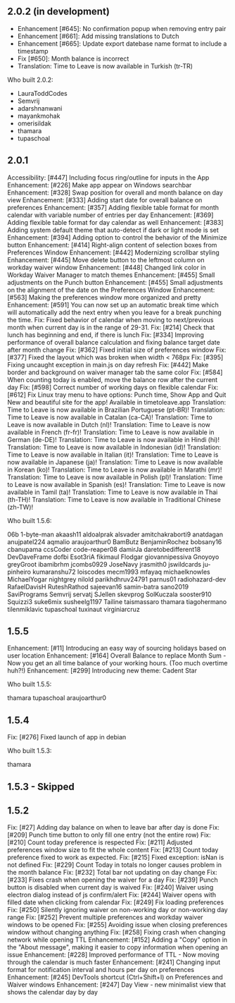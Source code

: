 ## 2.0.2 (in development)

<!--- Begin changes - Do not remove -->

-   Enhancement [#645]: No confirmation popup when removing entry pair
-   Enhancement [#661]: Add missing translations to Dutch
-   Enhancement [#665]: Update export datebase name format to include a timestamp
-   Fix [#650]: Month balance is incorrect
-   Translation: Time to Leave is now available in Turkish (tr-TR)

<!--- End changes - Do not remove -->

Who built 2.0.2:

<!--- Begin users - Do not remove -->

-   LauraToddCodes
-   Semvrij
-   adarshnanwani
-   mayankmohak
-   omerisildak
-   thamara
-   tupaschoal

<!--- End users - Do not remove -->

## 2.0.1

Accessibility: [#447] Including focus ring/outline for inputs in the App
Enhancement: [#226] Make app appear on Windows searchbar
Enhancement: [#328] Swap position for overall and month balance on day view
Enhancement: [#333] Adding start date for overall balance on preferences
Enhancement: [#357] Adding flexible table format for month calendar with variable number of entries per day
Enhancement: [#369] Adding flexible table format for day calendar as well
Enhancement: [#383] Adding system default theme that auto-detect if dark or light mode is set
Enhancement: [#394] Adding option to control the behavior of the Minimize button
Enhancement: [#414] Right-align content of selection boxes from Preferences Window
Enhancement: [#442] Modernizing scrollbar styling
Enhancement: [#445] Move delete button to the leftmost column on workday waiver window
Enhancement: [#448] Changed link color in Workday Waiver Manager to match themes
Enhancement: [#455] Small adjustments on the Punch button
Enhancement: [#455] Small adjustments on the alignment of the date on the Preferences Window
Enhancement: [#563] Making the preferences window more organized and pretty
Enhancement: [#591] You can now set up an automatic break time which will automatically add the next entry when you leave for a break punching the time.
Fix: Fixed behavior of calendar when moving to next/previous month when current day is in the range of 29-31.
Fix: [#214] Check that lunch has beginning and end, if there is lunch
Fix: [#334] Improving performance of overall balance calculation and fixing balance target date after month change
Fix: [#362] Fixed initial size of preferences window
Fix: [#377] Fixed the layout which was broken when width < 768px
Fix: [#395] Fixing uncaught exception in main.js on day refresh
Fix: [#442] Make border and background on waiver manager tab the same color
Fix: [#584] When counting today is enabled, move the balance row after the current day
Fix: [#598] Correct number of working days on flexible calendar
Fix: [#612] Fix Linux tray menu to have options: Punch time, Show App and Quit
New and beautiful site for the app! Available in timetoleave.app
Translation: Time to Leave is now available in Brazilian Portuguese (pt-BR)!
Translation: Time to Leave is now available in Catalan (ca-CA)!
Translation: Time to Leave is now available in Dutch (nl)!
Translation: Time to Leave is now available in French (fr-fr)!
Translation: Time to Leave is now available in German (de-DE)!
Translation: Time to Leave is now available in Hindi (hi)!
Translation: Time to Leave is now available in Indonesian (id)!
Translation: Time to Leave is now available in Italian (it)!
Translation: Time to Leave is now available in Japanese (ja)!
Translation: Time to Leave is now available in Korean (ko)!
Translation: Time to Leave is now available in Marathi (mr)!
Translation: Time to Leave is now available in Polish (pl)!
Translation: Time to Leave is now available in Spanish (es)!
Translation: Time to Leave is now available in Tamil (ta)!
Translation: Time to Leave is now available in Thai (th-TH)!
Translation: Time to Leave is now available in Traditional Chinese (zh-TW)!

Who built 1.5.6:

06b
1-byte-man
akaash11
aldoalprak
alsvader
amitchakraborti9
anatdagan
anujpatel224
aqmalio
araujoarthur0
BamButz
BenjaminRochez
bobsany16
cbanupama
ccsCoder
code-reaper08
damirJa
daretobedifferent18
DevDaveFrame
dofbi
Esot3riA
fikimaul
Flodgar
giovannipessiva
Gnoyoyo
greyGroot
ibamibrhm
jcombs0929
JoseNavy
jrasmith0
jswildcards
ju-pinheiro
kumaranshu72
loiscodes
mecm1993
mfayaq
michaelknowles
MichaelYogar
nightgrey
nilold
parikhdhruv24791
parnus01
radiohazard-dev
RafaelDavisH
RuteshRathod
sajeevan16
samin-batra
sano2019
SaviPrograms
Semvrij
servatj
SJellen
skevprog
SolKuczala
sooster910
Squizzi3
suke6mix
susheelg1197
Tailine
taismassaro
thamara
tiagohermano
tilenmiklavic
tupaschoal
tuxinaut
virginiarcruz

## 1.5.5

Enhancement: [#11] Introducing an easy way of sourcing holidays based on user location
Enhancement: [#164] Overall Balance to replace Month Sum - Now you get an all time balance of your working hours. (Too much overtime huh?!)
Enhancement: [#299] Introducing new theme: Cadent Star

Who built 1.5.5:

thamara
tupaschoal
araujoarthur0

## 1.5.4

Fix: [#276] Fixed launch of app in debian

Who built 1.5.3:

thamara

## 1.5.3 - Skipped

## 1.5.2

Fix: [#27] Adding day balance on when to leave bar after day is done
Fix: [#209] Punch time button to only fill one entry (not the entire row)
Fix: [#210] Count today preference is respected
Fix: [#211] Adjusted preferences window size to fit the whole content
Fix: [#213] Count today preference fixed to work as expected.
Fix: [#215] Fixed exception: isNan is not defined
Fix: [#229] Count Today in totals no longer causes problem in the month balance
Fix: [#232] Total bar not updating on day change
Fix: [#233] Fixes crash when opening the waiver for a day
Fix: [#239] Punch button is disabled when current day is waived
Fix: [#240] Waiver using electron dialog instead of js confirm/alert
Fix: [#244] Waiver opens with filled date when clicking from calendar
Fix: [#249] Fix loading preferences
Fix: [#250] Silently ignoring waiver on non-working day or non-working day range
Fix: [#252] Prevent multiple preferences and workday waiver windows to be opened
Fix: [#255] Avoiding issue when closing preferences window without changing anything
Fix: [#258] Fixing crash when changing network while opening TTL
Enhancement: [#152] Adding a "Copy" option in the "About message", making it easier to copy information when opening an issue
Enhancement: [#228] Improved performance of TTL - Now moving through the calendar is much faster
Enhancement: [#241] Changing input format for notification interval and hours per day on preferences
Enhancement: [#245] DevTools shortcut (Ctrl+Shift+I) on Preferences and Waiver windows
Enhancement: [#247] Day View - new minimalist view that shows the calendar day by day
